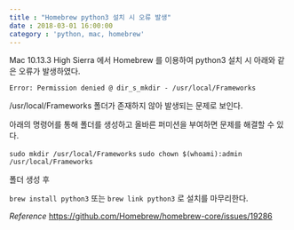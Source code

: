 ```yaml
---
title : "Homebrew python3 설치 시 오류 발생"
date : 2018-03-01 16:00:00
category : 'python, mac, homebrew'
---
```


Mac 10.13.3 High Sierra 에서 Homebrew 를 이용하여 python3 설치 시 아래와 같은 오류가 발생하였다.

`Error: Permission denied @ dir_s_mkdir - /usr/local/Frameworks`

/usr/local/Frameworks 폴더가 존재하지 않아 발생되는 문제로 보인다.

아래의 명령어를 통해 폴더를 생성하고 올바른 퍼미션을 부여하면 문제를 해결할 수 있다.

`sudo mkdir /usr/local/Frameworks`
`sudo chown $(whoami):admin /usr/local/Frameworks`

폴더 생성 후 

`brew install python3` 또는
`brew link python3` 로 설치를 마무리한다.



*Reference* https://github.com/Homebrew/homebrew-core/issues/19286
